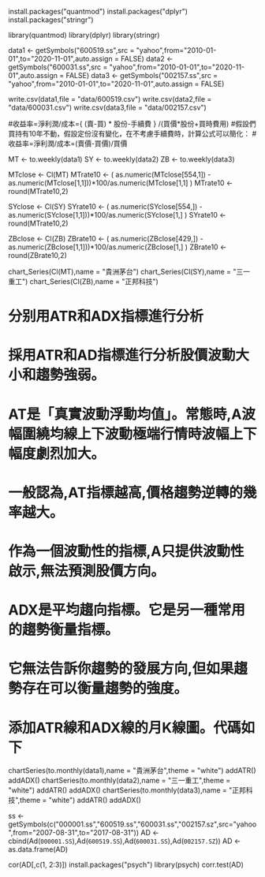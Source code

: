 
install.packages("quantmod")
install.packages("dplyr")
install.packages("stringr")

library(quantmod)
library(dplyr)
library(stringr)


data1 <- getSymbols("600519.ss",src = "yahoo",from="2010-01-01",to="2020-11-01",auto.assign = FALSE)
data2 <- getSymbols("600031.ss",src = "yahoo",from="2010-01-01",to="2020-11-01",auto.assign = FALSE)
data3 <- getSymbols("002157.ss",src = "yahoo",from="2010-01-01",to="2020-11-01",auto.assign = FALSE)


write.csv(data1,file = "data/600519.csv")
write.csv(data2,file = "data/600031.csv")
write.csv(data3,file = "data/002157.csv")

#收益率=淨利潤/成本={ (賣-買) * 股份-手續費 } /(買價*股份+買時費用)
#假設們買持有10年不動，假設定份沒有變化，在不考慮手續費時，計算公式可以簡化：
#收益率=淨利潤/成本=(賣價-買價)/買價


MT <- to.weekly(data1)
SY <- to.weekly(data2)
ZB <- to.weekly(data3)

MTclose <- Cl(MT)
MTrate10 <- ( as.numeric(MTclose[554,1]) - as.numeric(MTclose[1,1]))*100/as.numeric(MTclose[1,1] )
MTrate10 <- round(MTrate10,2)

SYclose <- Cl(SY)
SYrate10 <- ( as.numeric(SYclose[554,]) - as.numeric(SYclose[1,1]))*100/as.numeric(SYclose[1,] )
SYrate10 <- round(MTrate10,2)


ZBclose <- Cl(ZB)
ZBrate10 <- ( as.numeric(ZBclose[429,]) - as.numeric(ZBclose[1,1]))*100/as.numeric(ZBclose[1,] )
ZBrate10 <- round(ZBrate10,2)

chart_Series(Cl(MT),name = "貴洲茅台")
chart_Series(Cl(SY),name = "三一重工")
chart_Series(Cl(ZB),name = "正邦科技")



# 分别用ATR和ADX指標進行分析
# 採用ATR和AD指標進行分析股價波動大小和趨勢強弱。
# AT是「真實波動浮動均值」。常態時,A波幅圍繞均線上下波動極端行情時波幅上下幅度劇烈加大。
# 一般認為,AT指標越高,價格趨勢逆轉的幾率越大。
# 作為一個波動性的指標,A只提供波動性啟示,無法預測股價方向。
# ADX是平均趨向指標。它是另一種常用的趨勢衡量指標。
# 它無法告訴你趨勢的發展方向,但如果趨勢存在可以衡量趨勢的強度。
# 添加ATR線和ADX線的月K線圖。代碼如下

chartSeries(to.monthly(data1),name = "貴洲茅台",theme = "white")
addATR()
addADX()
chartSeries(to.monthly(data2),name = "三一重工",theme = "white")
addATR()
addADX()
chartSeries(to.monthly(data3),name = "正邦科技",theme = "white")
addATR()
addADX()

ss <- getSymbols(c("000001.ss","600519.ss","600031.ss","002157.sz",src="yahoo",from="2007-08-31",to="2017-08-31"))
AD <- cbind(Ad(`000001.SS`),Ad(`600519.SS`),Ad(`600031.SS`),Ad(`002157.SZ`))
AD <- as.data.frame(AD)

cor(AD[,c(1, 2:3)])
install.packages("psych")
library(psych)
corr.test(AD)
